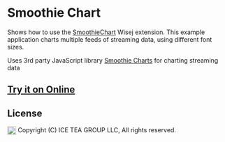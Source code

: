 Smoothie Chart
====

Shows how to use the [SmoothieChart](https://github.com/iceteagroup/wisej-extensions/tree/master/Wisej.Web.Ext.SmoothieChart) Wisej extension. This example application charts multiple feeds of streaming data, using different font sizes.

Uses 3rd party JavaScript library [Smoothie Charts](http://smoothiecharts.org/) for charting streaming data

## [Try it on Online](http://demo.wisej.com/SmoothieChartSample)

License
-------
<img src="http://iceteagroup.com/wp-content/uploads/2017/01/Square-64x64-trasp.png" height="20" align="top"> Copyright (C) ICE TEA GROUP LLC, All rights reserved.
